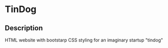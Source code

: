 # TinDog

## Description
HTML website with bootstarp CSS styling for an imaginary startup "tindog"


